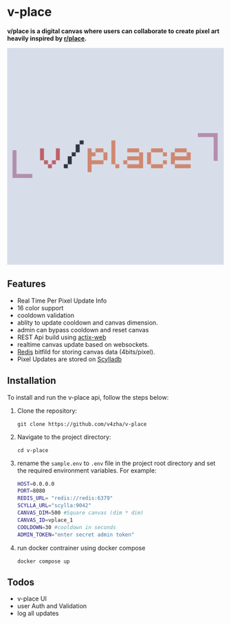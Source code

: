 # v-place

<b>v/place is a digital canvas where users can collaborate to create pixel art heavily inspired by [r/place]().</b>

![vplace](assets/vplace.png)


## Features

- Real Time Per Pixel Update Info 
- 16 color support
- cooldown validation    
- ablity to update cooldown and canvas dimension.
- admin can bypass cooldown and reset canvas
- REST Api build using [actix-web](https://actix.rs/)
- realtime canvas update based on websockets.
- [Redis](https://redis.io/) bitfild for storing canvas data (4bits/pixel).
- Pixel Updates are stored on [Scylladb](https://www.scylladb.com/)


## Installation

To install and run the v-place api, follow the steps below:

1. Clone the repository:

    ```
    git clone https://github.com/v4zha/v-place
    ```

2. Navigate to the project directory:

    ```
    cd v-place
    ```

3. rename the `sample.env` to `.env` file in the project root directory and set the required environment variables. For example:

    ```bash
    HOST=0.0.0.0
    PORT=8080
    REDIS_URL= "redis://redis:6379"
    SCYLLA_URL="scylla:9042"
    CANVAS_DIM=500 #Square canvas (dim * dim)
    CANVAS_ID=vplace_1
    COOLDOWN=30 #cooldown in seconds
    ADMIN_TOKEN="enter secret admin token"
    ```
4. run docker contrainer using docker compose
    ```
    docker compose up
    ```

## Todos
- v-place UI
- user Auth and Validation
- log all updates
